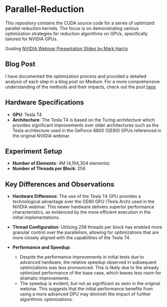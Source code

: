 # Parallel-Reduction

This repository contains the CUDA source code for a series of optimized parallel reduction kernels. The focus is on demonstrating various optimization strategies for reduction algorithms on GPUs, specifically tailored for NVIDIA GPUs.

Guiding [NVIDIA Webinar Presentation Slides by Mark Harris](<https://developer.download.nvidia.com/assets/cuda/files/reduction.pdf>)

## Blog Post

I have documented the optimization process and provided a detailed analysis of each step in a blog post on Medium. For a more comprehensive understanding of the methods and their impacts, check out the post [here](<insert-link-here>).

## Hardware Specifications

- **GPU**: Tesla T4
- **Architecture**: The Tesla T4 is based on the Turing architecture which provides significant improvements over older architectures such as the Tesla architecture used in the GeForce 8800 (GE80) GPUs referenced in the original NVIDIA webinar.

## Experiment Setup

- **Number of Elements**: 4M (4,194,304 elements)
- **Number of Threads per Block**: 256

## Key Differences and Observations

- **Hardware Difference**: The use of the Tesla T4 GPU provides a technological advantage over the GE80 GPU (Tesla Arch) used in the NVIDIA webinar. This newer hardware delivers superior performance characteristics, as evidenced by the more efficient execution in the initial implementations.
  
- **Thread Configuration**: Utilizing 256 threads per block has enabled more granular control over the parallelism, allowing for optimizations that are more closely aligned with the capabilities of the Tesla T4.

- **Performance and Speedup**:
  - Despite the performance improvements in initial tests due to advanced hardware, the relative speedup observed in subsequent optimizations was less pronounced. This is likely due to the already optimized performance of the base case, which leaves less room for dramatic improvements.
  - The speedup is evident, but not as significant as seen in the original webinar. This suggests that the initial performance benefits from using a more advanced GPU may diminish the impact of further algorithmic optimizations.
